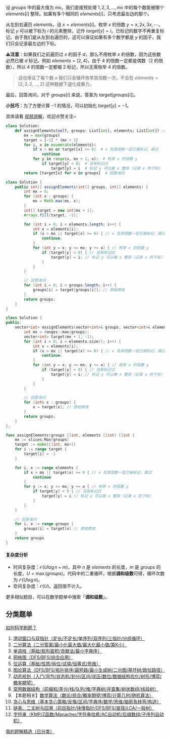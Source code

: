 设 $\textit{groups}$ 中的最大值为 $\textit{mx}$。我们直接预处理 $1,2,3,\ldots,\textit{mx}$ 中的每个数能被哪个 $\textit{elements}[i]$ 整除。如果有多个相同的 $\textit{elements}[i]$，只考虑最左边的那个。

从左到右遍历 $\textit{elements}$，设 $x=\textit{elements}[i]$。枚举 $x$ 的倍数 $y=x,2x,3x,\cdots$，标记 $y$ 可以被下标为 $i$ 的元素整除，记作 $\textit{target}[y]=i$。已标记的数字不再重复标记。由于我们是从左到右遍历的，这可以保证如果有多个数字都是 $y$ 的因子，我们只会记录最左边的下标。

⚠**注意**：如果我们之前遍历过 $x$ 的因子 $d$，那么不用枚举 $x$ 的倍数，因为这些数必然已被 $d$ 标记。例如 $\textit{elements}=[2,4]$，由于 $4$ 的倍数一定都是偶数（$2$ 的倍数），所以 $4$ 的倍数一定都被 $2$ 标记，所以无需枚举 $4$ 的倍数。

> 这也保证了每个数 $x$ 我们只会循环枚举其倍数一次，不会在 $\textit{elements}=[2,2,2,\ldots,2]$ 这种数据下退化成暴力。

最后，回答询问，对于 $\textit{groups}[i]$ 来说，答案为 $\textit{target}[\textit{groups}[i]]$。

**小技巧**：为了方便计算 $-1$ 的情况，可以初始化 $\textit{target}[y]=-1$。

具体请看 [视频讲解](https://www.bilibili.com/video/BV1ekN2ebEHx/?t=14m19s)，欢迎点赞关注~

```py [sol-Python3]
class Solution:
    def assignElements(self, groups: List[int], elements: List[int]) -> List[int]:
        mx = max(groups)
        target = [-1] * (mx + 1)
        for i, x in enumerate(elements):
            if x > mx or target[x] >= 0:  # x 及其倍数一定已被标记，跳过
                continue
            for y in range(x, mx + 1, x):  # 枚举 x 的倍数 y
                if target[y] < 0:  # 没有标记过
                    target[y] = i  # 标记 y 可以被 x 整除（记录 x 的下标）
        return [target[x] for x in groups]  # 回答询问
```

```java [sol-Java]
class Solution {
    public int[] assignElements(int[] groups, int[] elements) {
        int mx = 0;
        for (int x : groups) {
            mx = Math.max(mx, x);
        }
        int[] target = new int[mx + 1];
        Arrays.fill(target, -1);

        for (int i = 0; i < elements.length; i++) {
            int x = elements[i];
            if (x > mx || target[x] >= 0) { // x 及其倍数一定已被标记，跳过
                continue;
            }
            for (int y = x; y <= mx; y += x) { // 枚举 x 的倍数 y
                if (target[y] < 0) { // 没有标记过
                    target[y] = i; // 标记 y 可以被 x 整除（记录 x 的下标）
                }
            }
        }

        // 回答询问
        for (int i = 0; i < groups.length; i++) {
            groups[i] = target[groups[i]]; // 原地修改
        }
        return groups;
    }
}
```

```cpp [sol-C++]
class Solution {
public:
    vector<int> assignElements(vector<int>& groups, vector<int>& elements) {
        int mx = ranges::max(groups);
        vector<int> target(mx + 1, -1);
        for (int i = 0; i < elements.size(); i++) {
            int x = elements[i];
            if (x > mx || target[x] >= 0) { // x 及其倍数一定已被标记，跳过
                continue;
            }
            for (int y = x; y <= mx; y += x) { // 枚举 x 的倍数 y
                if (target[y] < 0) { // 没有标记过
                    target[y] = i; // 标记 y 可以被 x 整除（记录 x 的下标）
                }
            }
        }

        // 回答询问
        for (int& x : groups) {
            x = target[x]; // 原地修改
        }
        return groups;
    }
};
```

```go [sol-Go]
func assignElements(groups []int, elements []int) []int {
	mx := slices.Max(groups)
	target := make([]int, mx+1)
	for i := range target {
		target[i] = -1
	}

	for i, x := range elements {
		if x > mx || target[x] >= 0 { // x 及其倍数一定已被标记，跳过
			continue
		}
		for y := x; y <= mx; y += x { // 枚举 x 的倍数 y
			if target[y] < 0 { // 没有标记过
				target[y] = i // 标记 y 可以被 x 整除（记录 x 的下标）
			}
		}
	}

	// 回答询问
	for i, x := range groups {
		groups[i] = target[x] // 原地修改
	}
	return groups
}
```

#### 复杂度分析

- 时间复杂度：$\mathcal{O}(U\log n + m)$，其中 $n$ 是 $\textit{elements}$ 的长度，$m$ 是 $\textit{groups}$ 的长度，$U=\max(\textit{groups})$。代码中的二重循环，根据**调和级数**可得，循环次数为 $\mathcal{O}(U\log n)$。
- 空间复杂度：$\mathcal{O}(U)$。返回值不计入。

更多相似题目，可以在数学题单中搜索「**调和级数**」。

## 分类题单

[如何科学刷题？](https://leetcode.cn/circle/discuss/RvFUtj/)

1. [滑动窗口与双指针（定长/不定长/单序列/双序列/三指针/分组循环）](https://leetcode.cn/circle/discuss/0viNMK/)
2. [二分算法（二分答案/最小化最大值/最大化最小值/第K小）](https://leetcode.cn/circle/discuss/SqopEo/)
3. [单调栈（基础/矩形面积/贡献法/最小字典序）](https://leetcode.cn/circle/discuss/9oZFK9/)
4. [网格图（DFS/BFS/综合应用）](https://leetcode.cn/circle/discuss/YiXPXW/)
5. [位运算（基础/性质/拆位/试填/恒等式/思维）](https://leetcode.cn/circle/discuss/dHn9Vk/)
6. [图论算法（DFS/BFS/拓扑排序/最短路/最小生成树/二分图/基环树/欧拉路径）](https://leetcode.cn/circle/discuss/01LUak/)
7. [动态规划（入门/背包/状态机/划分/区间/状压/数位/数据结构优化/树形/博弈/概率期望）](https://leetcode.cn/circle/discuss/tXLS3i/)
8. [常用数据结构（前缀和/差分/栈/队列/堆/字典树/并查集/树状数组/线段树）](https://leetcode.cn/circle/discuss/mOr1u6/)
9. 【本题相关】[数学算法（数论/组合/概率期望/博弈/计算几何/随机算法）](https://leetcode.cn/circle/discuss/IYT3ss/)
10. [贪心与思维（基本贪心策略/反悔/区间/字典序/数学/思维/脑筋急转弯/构造）](https://leetcode.cn/circle/discuss/g6KTKL/)
11. [链表、二叉树与回溯（前后指针/快慢指针/DFS/BFS/直径/LCA/一般树）](https://leetcode.cn/circle/discuss/K0n2gO/)
12. [字符串（KMP/Z函数/Manacher/字符串哈希/AC自动机/后缀数组/子序列自动机）](https://leetcode.cn/circle/discuss/SJFwQI/)

[我的题解精选（已分类）](https://github.com/EndlessCheng/codeforces-go/blob/master/leetcode/SOLUTIONS.md)
